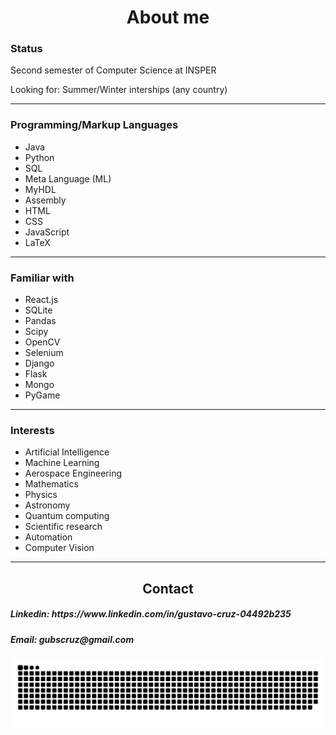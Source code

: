 <h1 align='center'>
  About me
</h1>

<h3>Status</h3>
Second semester of Computer Science at INSPER

Looking for: Summer/Winter interships (any country)

------

<h3>Programming/Markup Languages</h3>
    <ul>
        <li>Java</li>
        <li>Python</li>
        <li>SQL</li>
        <li>Meta Language (ML)</li>
        <li>MyHDL</li>
        <li>Assembly</li>
        <li>HTML</li>
        <li>CSS</li>
        <li>JavaScript</li>
        <li>LaTeX</li>
    </ul>

------

<h3>Familiar with</h3>
    <ul>
        <li>React.js</li>
        <li>SQLite</li>
        <li>Pandas</li>
        <li>Scipy</li>
        <li>OpenCV</li>
        <li>Selenium</li>
        <li>Django</li>
        <li>Flask</li>
        <li>Mongo</li>
        <li>PyGame</li>
    </ul>

------

<h3>Interests</h3>
    <ul>
        <li>Artificial Intelligence</li>
        <li>Machine Learning</li>
        <li>Aerospace Engineering</li>
        <li>Mathematics</li>
        <li>Physics</li>
        <li>Astronomy</li>
        <li>Quantum computing</li>
        <li>Scientific research</li>
        <li>Automation</li>
        <li>Computer Vision</li>
    </ul>

------

<h2 align='center'>Contact</h2>
  <h5>Linkedin:  https://www.linkedin.com/in/gustavo-cruz-04492b235</h5>
  <h5>Email:  gubscruz@gmail.com</h5>

<p align="center">
  <img src="https://raw.githubusercontent.com/Gubscruz/snake_animation/master/snake.svg" alt="Snake animation" width="500"/>
</p>

